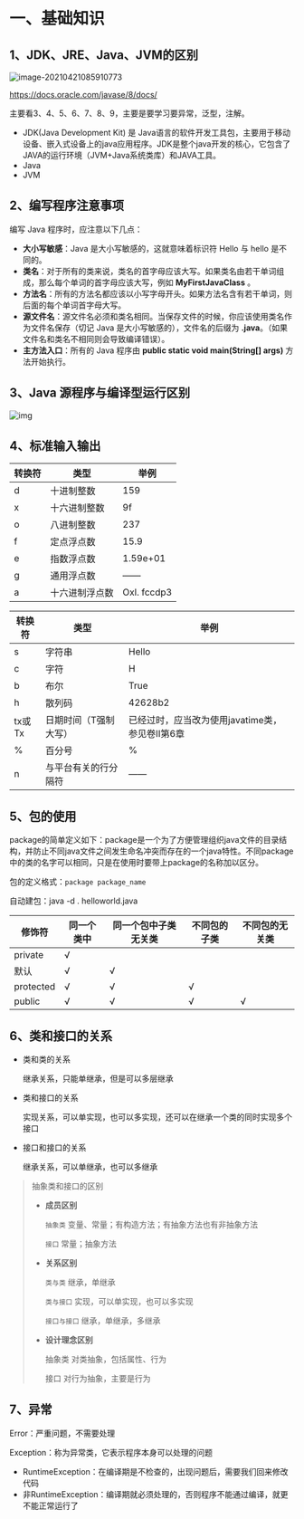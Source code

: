 # 一、基础知识

## 1、JDK、JRE、Java、JVM的区别

![image-20210421085910773](https://gitee.com/magician0619/picgo/raw/master/2021/20210421085912.png)

https://docs.oracle.com/javase/8/docs/

主要看3、4、5、6、7、8、9，主要是要学习要异常，泛型，注解。

- JDK(Java Development Kit) 是 Java语言的软件开发工具包，主要用于移动设备、嵌入式设备上的java应用程序。JDK是整个java开发的核心，它包含了JAVA的运行环境（JVM+Java系统类库）和JAVA工具。
- Java
- JVM

## 2、编写程序注意事项

编写 Java 程序时，应注意以下几点：

- **大小写敏感**：Java 是大小写敏感的，这就意味着标识符 Hello 与 hello 是不同的。
- **类名**：对于所有的类来说，类名的首字母应该大写。如果类名由若干单词组成，那么每个单词的首字母应该大写，例如 **MyFirstJavaClass** 。
- **方法名**：所有的方法名都应该以小写字母开头。如果方法名含有若干单词，则后面的每个单词首字母大写。
- **源文件名**：源文件名必须和类名相同。当保存文件的时候，你应该使用类名作为文件名保存（切记 Java 是大小写敏感的），文件名的后缀为 **.java**。（如果文件名和类名不相同则会导致编译错误）。
- **主方法入口**：所有的 Java 程序由 **public static void main(String[] args)** 方法开始执行。

## 3、Java 源程序与编译型运行区别

![img](https://www.runoob.com/wp-content/uploads/2013/12/ZSSDMld.png)

## 4、标准输入输出

| 转换符 | 类型           | 举例        |
| ------ | -------------- | ----------- |
| d      | 十进制整数     | 159         |
| x      | 十六进制整数   | 9f          |
| o      | 八进制整数     | 237         |
| f      | 定点浮点数     | 15.9        |
| e      | 指数浮点数     | 1.59e+01    |
| g      | 通用浮点数     | ——          |
| a      | 十六进制浮点数 | Oxl. fccdp3 |

| 转换符 | 类型                  | 举例                                           |
| ------ | --------------------- | ---------------------------------------------- |
| s      | 字符串                | Hello                                          |
| c      | 字符                  | H                                              |
| b      | 布尔                  | True                                           |
| h      | 散列码                | 42628b2                                        |
| tx或Tx | 日期时间（T强制大写） | 已经过时，应当改为使用javatime类，参见卷Ⅱ第6章 |
| %      | 百分号                | %                                              |
| n      | 与平台有关的行分隔符  | ——                                             |

## 5、包的使用

package的简单定义如下：package是一个为了方便管理组织java文件的目录结构，并防止不同java文件之间发生命名冲突而存在的一个java特性。不同package中的类的名字可以相同，只是在使用时要带上package的名称加以区分。

包的定义格式：`package package_name`

自动建包：java -d . helloworld.java

| 修饰符    | 同一个类中 | 同一个包中子类无关类 | 不同包的子类 | 不同包的无关类 |
| --------- | ---------- | -------------------- | ------------ | -------------- |
| private   | √          |                      |              |                |
| 默认      | √          | √                    |              |                |
| protected | √          | √                    | √            |                |
| public    | √          | √                    | √            | √              |

## 6、类和接口的关系

- 类和类的关系

  继承关系，只能单继承，但是可以多层继承

- 类和接口的关系

  实现关系，可以单实现，也可以多实现，还可以在继承一个类的同时实现多个接口

- 接口和接口的关系

  继承关系，可以单继承，也可以多继承

> 抽象类和接口的区别
>
> - **成员区别**
>
>   `抽象类`	变量、常量；有构造方法；有抽象方法也有非抽象方法
>
>   `接口`	   常量；抽象方法
>
> - **关系区别**
>
>   `类与类`	      继承，单继承
>
>   `类与接口`	  实现，可以单实现，也可以多实现
>
>   `接口与接口`   继承，单继承，多继承
>
> - **设计理念区别**
>
>   抽象类		对类抽象，包括属性、行为
>
>   接口		   对行为抽象，主要是行为

## 7、异常

Error：严重问题，不需要处理

Exception：称为异常类，它表示程序本身可以处理的问题

- RuntimeException：在编译期是不检查的，出现问题后，需要我们回来修改代码
- 非RuntimeException：编译期就必须处理的，否则程序不能通过编译，就更不能正常运行了